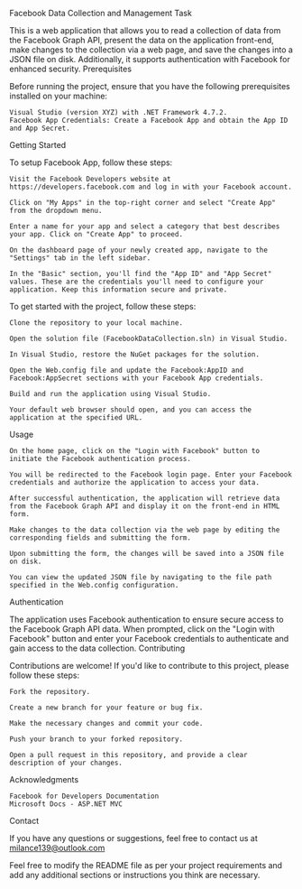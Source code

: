 Facebook Data Collection and Management Task

This is a web application that allows you to read a collection of data from the Facebook Graph API, present the data on the application front-end, make changes to the collection via a web page, and save the changes into a JSON file on disk. Additionally, it supports authentication with Facebook for enhanced security.
Prerequisites

Before running the project, ensure that you have the following prerequisites installed on your machine:

    Visual Studio (version XYZ) with .NET Framework 4.7.2.
    Facebook App Credentials: Create a Facebook App and obtain the App ID and App Secret.

Getting Started

To setup Facebook App, follow these steps:
    
    Visit the Facebook Developers website at https://developers.facebook.com and log in with your Facebook account.

    Click on "My Apps" in the top-right corner and select "Create App" from the dropdown menu.

    Enter a name for your app and select a category that best describes your app. Click on "Create App" to proceed.

    On the dashboard page of your newly created app, navigate to the "Settings" tab in the left sidebar.

    In the "Basic" section, you'll find the "App ID" and "App Secret" values. These are the credentials you'll need to configure your application. Keep this information secure and private.

To get started with the project, follow these steps:

    Clone the repository to your local machine.
    
    Open the solution file (FacebookDataCollection.sln) in Visual Studio.

    In Visual Studio, restore the NuGet packages for the solution.

    Open the Web.config file and update the Facebook:AppID and Facebook:AppSecret sections with your Facebook App credentials.

    Build and run the application using Visual Studio.

    Your default web browser should open, and you can access the application at the specified URL.

Usage

    On the home page, click on the "Login with Facebook" button to initiate the Facebook authentication process.

    You will be redirected to the Facebook login page. Enter your Facebook credentials and authorize the application to access your data.

    After successful authentication, the application will retrieve data from the Facebook Graph API and display it on the front-end in HTML form.

    Make changes to the data collection via the web page by editing the corresponding fields and submitting the form.

    Upon submitting the form, the changes will be saved into a JSON file on disk.

    You can view the updated JSON file by navigating to the file path specified in the Web.config configuration.

Authentication

The application uses Facebook authentication to ensure secure access to the Facebook Graph API data. When prompted, click on the "Login with Facebook" button and enter your Facebook credentials to authenticate and gain access to the data collection.
Contributing

Contributions are welcome! If you'd like to contribute to this project, please follow these steps:

    Fork the repository.

    Create a new branch for your feature or bug fix.

    Make the necessary changes and commit your code.

    Push your branch to your forked repository.

    Open a pull request in this repository, and provide a clear description of your changes.

Acknowledgments

    Facebook for Developers Documentation
    Microsoft Docs - ASP.NET MVC

Contact

If you have any questions or suggestions, feel free to contact us at milance139@outlook.com

Feel free to modify the README file as per your project requirements and add any additional sections or instructions you think are necessary.
